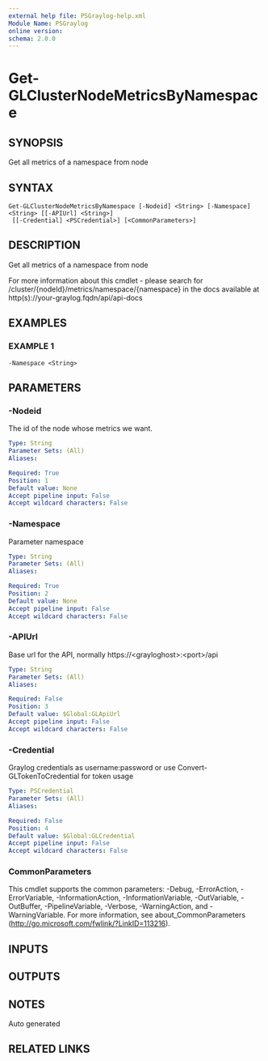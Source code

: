 ```yaml
---
external help file: PSGraylog-help.xml
Module Name: PSGraylog
online version:
schema: 2.0.0
---
```


# Get-GLClusterNodeMetricsByNamespace

## SYNOPSIS
Get all metrics of a namespace from node

## SYNTAX

```
Get-GLClusterNodeMetricsByNamespace [-Nodeid] <String> [-Namespace] <String> [[-APIUrl] <String>]
 [[-Credential] <PSCredential>] [<CommonParameters>]
```

## DESCRIPTION
Get all metrics of a namespace from node


For more information about this cmdlet - please search for /cluster/{nodeId}/metrics/namespace/{namespace} in the docs available at http(s)://your-graylog.fqdn/api/api-docs

## EXAMPLES

### EXAMPLE 1
```
-Namespace <String>
```

## PARAMETERS

### -Nodeid
The id of the node whose metrics we want.

```yaml
Type: String
Parameter Sets: (All)
Aliases:

Required: True
Position: 1
Default value: None
Accept pipeline input: False
Accept wildcard characters: False
```

### -Namespace
Parameter namespace

```yaml
Type: String
Parameter Sets: (All)
Aliases:

Required: True
Position: 2
Default value: None
Accept pipeline input: False
Accept wildcard characters: False
```

### -APIUrl
Base url for the API, normally https://\<grayloghost\>:\<port\>/api

```yaml
Type: String
Parameter Sets: (All)
Aliases:

Required: False
Position: 3
Default value: $Global:GLApiUrl
Accept pipeline input: False
Accept wildcard characters: False
```

### -Credential
Graylog credentials as username:password or use Convert-GLTokenToCredential for token usage

```yaml
Type: PSCredential
Parameter Sets: (All)
Aliases:

Required: False
Position: 4
Default value: $Global:GLCredential
Accept pipeline input: False
Accept wildcard characters: False
```

### CommonParameters
This cmdlet supports the common parameters: -Debug, -ErrorAction, -ErrorVariable, -InformationAction, -InformationVariable, -OutVariable, -OutBuffer, -PipelineVariable, -Verbose, -WarningAction, and -WarningVariable.
For more information, see about_CommonParameters (http://go.microsoft.com/fwlink/?LinkID=113216).

## INPUTS

## OUTPUTS

## NOTES
Auto generated

## RELATED LINKS
